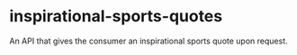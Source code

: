 # inspirational-sports-quotes
An API that gives the consumer an inspirational sports quote upon request.
